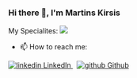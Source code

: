 ### Hi there 👋, I'm Martins Kirsis

My Specialites:
<img src="https://www.google.com/url?sa=i&url=https%3A%2F%2Fwww.flaticon.com%2Ffree-icon%2Fjava_226777&psig=AOvVaw2DFdv5-EvzseDsrpdHKNy7&ust=1667425207533000&source=images&cd=vfe&ved=0CA0QjRxqFwoTCLDcqov5jfsCFQAAAAAdAAAAABAE"/>

- 📫 How to reach me:
<p>
  <a href="https://www.linkedin.com/martins-kirsis" rel="nofollow noreferrer">
    <img src="https://i.stack.imgur.com/gVE0j.png" alt="linkedin"> LinkedIn
  </a> &nbsp; 
  <a href="https://github.com/MartinCherry" rel="nofollow noreferrer">
    <img src="https://i.stack.imgur.com/tskMh.png" alt="github"> Github
  </a>
</p>

<!--
**MartinCherry/MartinCherry** is a ✨ _special_ ✨ repository because its `README.md` (this file) appears on your GitHub profile.

Here are some ideas to get you started:

- 🔭 I’m currently working on ...
- 🌱 I’m currently learning ...
- 👯 I’m looking to collaborate on ...
- 🤔 I’m looking for help with ...
- 💬 Ask me about ...
- 📫 How to reach me: ...
- 😄 Pronouns: ...
- ⚡ Fun fact: ...
-->
